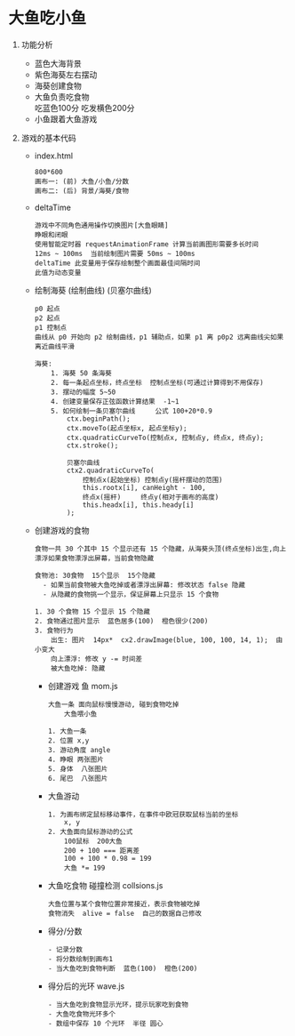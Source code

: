 # 大鱼吃小鱼

1. 功能分析

    - 蓝色大海背景
    - 紫色海葵左右摆动
    - 海葵创建食物
    - 大鱼负责吃食物    
        吃蓝色100分   吃发横色200分
    - 小鱼跟着大鱼游戏


2. 游戏的基本代码
    - index.html
        ```
        800*600
        画布一: (前) 大鱼/小鱼/分数
        画布二: (后) 背景/海葵/食物
        ```
    - deltaTime
        ````
        游戏中不同角色通用操作切换图片[大鱼眼睛]
        睁眼和闭眼
        使用智能定时器 requestAnimationFrame 计算当前画图形需要多长时间
        12ms ~ 100ms  当前绘制图片需要 50ms ~ 100ms
        deltaTime 此变量用于保存绘制整个画面最佳间隔时间
        此值为动态变量
        ````
    
    - 绘制海葵  (绘制曲线) (贝塞尔曲线)
        ````
        p0 起点
        p2 起点
        p1 控制点
        曲线从 p0 开始向 p2 绘制曲线，p1 辅助点，如果 p1 离 p0p2 远离曲线尖如果离近曲线平滑

        海葵: 
            1. 海葵 50 条海葵
            2. 每一条起点坐标，终点坐标  控制点坐标(可通过计算得到不用保存)
            3. 摆动的幅度 5~50
            4. 创建变量保存正弦函数计算结果  -1~1
            5. 如何绘制一条贝塞尔曲线     公式 100+20*0.9
                ctx.beginPath();
                ctx.moveTo(起点坐标x, 起点坐标y);
                ctx.quadraticCurveTo(控制点x, 控制点y, 终点x, 终点y);
                ctx.stroke();
                
                贝塞尔曲线
                ctx2.quadraticCurveTo(
                    控制点x(起始坐标) 控制点y(摇杆摆动的范围)
                    this.rootx[i], canHeight - 100,
                    终点x(摇杆)     终点y(相对于画布的高度)
                    this.headx[i], this.heady[i]
                );
        ````

    - 创建游戏的食物
        ````
        食物一共 30 个其中 15 个显示还有 15 个隐藏，从海葵头顶(终点坐标)出生,向上漂浮如果食物漂浮出屏幕，当前食物隐藏

        食物池: 30食物  15个显示  15个隐藏
          - 如果当前食物被大鱼吃掉或者漂浮出屏幕: 修改状态 false 隐藏
          - 从隐藏的食物挑一个显示，保证屏幕上只显示 15 个食物
        
        1. 30 个食物 15 个显示 15 个隐藏
        2. 食物通过图片显示  蓝色居多(100)  橙色很少(200)
        3. 食物行为
            出生: 图片  14px*  cx2.drawImage(blue, 100, 100, 14, 1);  由小变大
            向上漂浮: 修改 y -= 时间差
            被大鱼吃掉: 隐藏
        ````

        - 创建游戏 鱼  mom.js
            ````
            大鱼一条 面向鼠标慢慢游动, 碰到食物吃掉
                大鱼喂小鱼
            
            1. 大鱼一条
            2. 位置 x,y
            3. 游动角度 angle
            4. 睁眼 两张图片
            5. 身体  八张图片
            6. 尾巴  八张图片
            ````
        
        - 大鱼游动
            ````
            1. 为画布绑定鼠标移动事件，在事件中欧冠获取鼠标当前的坐标
                x, y
            2. 大鱼面向鼠标游动的公式
                100鼠标  200大鱼
                200 + 100 === 距离差
                100 + 100 * 0.98 = 199
                大鱼 *= 199
            ````

        - 大鱼吃食物  碰撞检测 collsions.js
            ````
            大鱼位置与某个食物位置非常接近，表示食物被吃掉
            食物消失  alive = false  自己的数据自己修改
            ````

        - 得分/分数
            ````
            - 记录分数
            - 将分数绘制到画布1
            - 当大鱼吃到食物判断  蓝色(100)  橙色(200)
            ````

        - 得分后的光环  wave.js
            ````
            - 当大鱼吃到食物显示光环，提示玩家吃到食物
            - 大鱼吃食物光环多个
            - 数组中保存 10 个光环  半径 圆心
            ````




